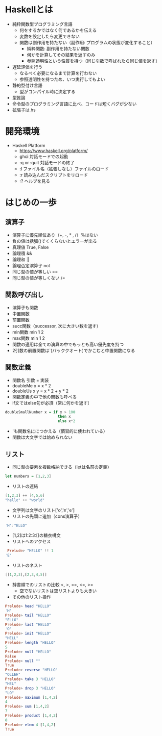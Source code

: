 # Haskellとは
 - 純粋関数型プログラミング言語
   - 何をするかではなく何であるかを伝える
   - 変数を設定したら変更できない
   - 関数は副作用を持たない（副作用: プログラムの状態が変化すること）
     - 純粋関数: 副作用を持たない関数
     - 何かを計算してその結果を返すのみ
     - 参照透明性という性質を持つ（同じ引数で呼ばれたら同じ値を返す）
 - 遅延評価を行う
   - なるべく必要になるまで計算を行わない
   - 参照透明性を持つため、いつ実行してもよい
 - 静的型付け言語
   - 型がコンパイル時に決定する
 - 型推論
 - 命令型のプログラミング言語に比べ、コードは短くバグが少ない
 - 拡張子は.hs
 
# 開発環境
 - Haskell Platform
   - https://www.haskell.org/platform/
   - ghci 対話モードでの起動
   - :q or :quit 対話モードの終了
   - :l ファイル名（拡張しなし）ファイルのロード
   - :r 読み込んだスクリプトをリロード
   - :? ヘルプを見る
   
# はじめの一歩
## 演算子
 - 演算子に優先順位あり（+, -, * , /）%はない
 - 負の値は括弧()でくくらないとエラーが出る
 - 真理値 True, False
 - 論理積 &&
 - 論理和 ||
 - 論理否定演算子 not
 - 同じ型の値が等しい ==
 - 同じ型の値が等しくない /=
 
## 関数呼び出し
 - 演算子も関数
 - 中置関数
 - 前置関数 
 - succ関数（successor, 次に大きい数を返す）
 - min関数 min 1 2
 - max関数 min 1 2
 - 関数の適用は全ての演算の中でもっとも高い優先度を持つ
 - 2引数の前置関数は\`(バッククオート)でかこむと中置関数になる
 
## 関数定義
 - 関数名 引数 = 実装
 - doubleMe x = x * 2
 - doubleUs x y = x * 2 + y * 2
 - 関数定義の中で他の関数も呼べる
 - if文ではelse句が必須（常に何かを返す）
```haskell
doubleSmallNumber x = if x > 100
                        then x
                        else x*2
```
 - 'も関数名ににつかえる（慣習的に使われている）
 - 関数は大文字では始められない
 
## リスト
 - 同じ型の要素を複数格納できる（letは名前の定義）
```haskell
let numbers = [1,2,3]
```
 - リストの連結
```haskell
[1,2,3] ++ [4,5,6]
"hello" ++ "world"
```
 - 文字列は文字のリスト['o','n','e']
 - リストの先頭に追加（cons演算子）
 ```haskell
 'H':"ELLO"
 ```
 - [1,2]は1:2:3:[]の糖衣構文
 - リストへのアクセス
```haskell
 Prelude> "HELLO" !! 1
'E'
```
 - リストのネスト
```haskell
[[1,2,3],[2,3,4,5]]
```
 - 辞書順でのリストの比較 <, >, ==, <=, >=
   - 空でないリストは空リストよりも大きい
 - その他のリスト操作
```haskell
Prelude> head "HELLO" 
'H'
Prelude> tail "HELLO" 
"ELLO"
Prelude> last "HELLO" 
'O'
Prelude> init "HELLO" 
"HELL"
Prelude> length "HELLO" 
5
Prelude> null "HELLO" 
False
Prelude> null "" 
True
Prelude> reverse "HELLO" 
"OLLEH"
Prelude> take 3 "HELLO" 
"HEL"
Prelude> drop 3 "HELLO" 
"LO"
Prelude> maximum [1,4,2]
4
Prelude> sum [1,4,2]
7
Prelude> product [1,4,2]
8
Prelude> elem 4 [1,4,2]
True
```
 
